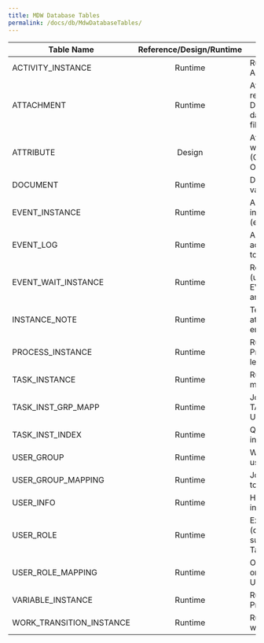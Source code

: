 ```yaml
---
title: MDW Database Tables
permalink: /docs/db/MdwDatabaseTables/
---
```



| Table Name | Reference/Design/Runtime | Description |
|--------------------------|:------------------------:|-------------------------------------------------------------------------------------------|
| ACTIVITY_INSTANCE | Runtime | Runtime instance of an Activity. |
| ATTACHMENT | Runtime | Attachments can reference either a DOCUMENT in the database or a file on the file system. |
| ATTRIBUTE | Design | Attributes of users or workgroups etc. (OWNER_TYPE and OWNER_ID identify this). |
| DOCUMENT | Runtime | Document variable values in CLOB form. |
| EVENT_INSTANCE | Runtime | An instance of an internal or external event (event_name is unique). |
| EVENT_LOG | Runtime | All user and system actions are logged here to provide an audit trail. |
| EVENT_WAIT_INSTANCE | Runtime | Registered event waits (unregistered when EVENT_INSTANCE arrives). |
| INSTANCE_NOTE | Runtime | Text-based Notes attached to workflow entities. |
| PROCESS_INSTANCE | Runtime | Runtime storage for Process Instance high-level info. |
| TASK_INSTANCE | Runtime | Runtime instance of a manual Task. |
| TASK_INST_GRP_MAPP | Runtime | Join table between TASK_INSTANCE and USER_GROUP. |
| TASK_INST_INDEX | Runtime | Queryable runtime state info for Task Instances. |
| USER_GROUP | Runtime | Workgroups (defined by users via TaskManager). |
| USER_GROUP_MAPPING | Runtime | Join table for USER_INFO to USER_GROUPS. |
| USER_INFO | Runtime | High-level User information. |
| USER_ROLE | Runtime | Extensible user Roles (defaults can be supplemented via TaskManager). |
| USER_ROLE_MAPPING | Runtime | OWNER is either a USER or a USER_GROUP_MAPPING. |
| VARIABLE_INSTANCE | Runtime | Runtime value for a Process Variable. |
| WORK_TRANSITION_INSTANCE | Runtime | Runtime instance of a workflow Transition. |